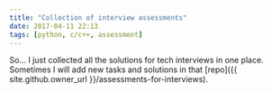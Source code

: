 ```yaml
---
title: "Collection of interview assessments"
date: 2017-04-11 22:13
tags: [python, c/c++, assessment]
---
```


So... I just collected all the solutions for tech interviews in one place. Sometimes I will add new tasks and solutions in that [repo]({{ site.github.owner_url }}/assessments-for-interviews).
